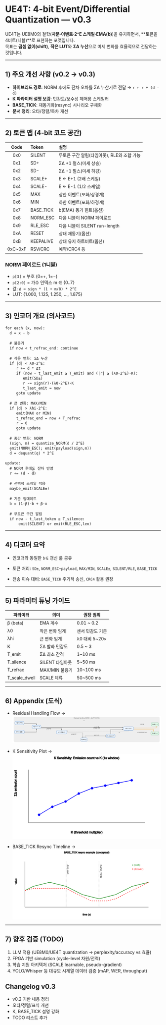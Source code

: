 # UE4T: 4-bit Event/Differential Quantization — v0.3

UE4T는 UE8M0의 철학(**차분·이벤트·2^E 스케일·EMA(b)**)을 유지하면서, **토큰을 4비트(니블)**로 표현하는 포맷입니다.  
목표는 **곱셈 없이(shift)**, **작은 LUT**와 **ΣΔ 누산**으로 미세 변화를 효율적으로 전달하는 것입니다.

---

## 1) 주요 개선 사항 (v0.2 → v0.3)

- **하이브리드 경로**: NORM 후에도 잔차 오차를 ΣΔ 누산기로 전달 → `r ← r + (d - d̂)`
- **K 파라미터 설명 보강**: 민감도/보수성 제어용 스케일러
- **BASE_TICK**: 재동기화(resync) 시나리오 구체화
- **문서 정리**: 오타/정렬/목차 개선

---

## 2) 토큰 맵 (4-bit 코드 공간)

| Code | Token      | 설명 |
|:---:|:-----------|:-----|
| 0x0 | SILENT     | 무토큰 구간 알림(타임아웃), RLE와 조합 가능 |
| 0x1 | SD+        | ΣΔ +1 펄스(미세 상승) |
| 0x2 | SD-        | ΣΔ -1 펄스(미세 하강) |
| 0x3 | SCALE+     | E ← E+1 (2배 스케일) |
| 0x4 | SCALE-     | E ← E-1 (1/2 스케일) |
| 0x5 | MAX        | 상한 이벤트(포화/상경계) |
| 0x6 | MIN        | 하한 이벤트(포화/하경계) |
| 0x7 | BASE_TICK  | b(EMA) 동기 힌트(옵션) |
| 0x8 | NORM_ESC   | 다음 니블이 NORM 페이로드 |
| 0x9 | RLE_ESC    | 다음 니블이 SILENT run-length |
| 0xA | RESET      | 상태 재동기(옵션) |
| 0xB | KEEPALIVE  | 상태 유지 하트비트(옵션) |
| 0xC~0xF | RSV/CRC | 예약/CRC4 등 |

### NORM 페이로드 (1니블)
- `p[3]` = 부호 (0=+, 1=−)  
- `p[2:0]` = 가수 인덱스 m ∈ {0..7}  
- 값: `Δ ≈ sign * (1 + m/8) * 2^E`  
- LUT: {1.000, 1.125, 1.250, …, 1.875}

---

## 3) 인코더 개요 (의사코드)

```text
for each (x, now):
  d = x - b

  # 불응기
  if now < t_refrac_end: continue

  # 작은 변화: ΣΔ 누산
  if |d| < λ0·2^E:
     r += d * Δt
     if (now - t_last_emit ≥ T_emit) and (|r| ≥ (λ0·2^E)·K):
        emit(SD±)
        r -= sign(r)·(λ0·2^E)·K
        t_last_emit = now
     goto update

  # 큰 변화: MAX/MIN
  if |d| > λhi·2^E:
     emit(MAX or MIN)
     t_refrac_end = now + T_refrac
     r = 0
     goto update

  # 중간 변화: NORM
  (sign, m) = quantize_NORM(d / 2^E)
  emit(NORM_ESC); emit(payload(sign,m))
  d̂ = dequant(q) * 2^E

update:
  # NORM 후에도 잔차 반영
  r += (d - d̂)

  # 선택적 스케일 적응
  maybe_emit(SCALE±)

  # 기준 업데이트
  b = (1-β)·b + β·x

  # 무토큰 구간 알림
  if now - t_last_token ≥ T_silence:
      emit(SILENT) or emit(RLE_ESC,len)
```

---
## 4) 디코더 요약

- 인코더와 동일한 `b`·`E` 갱신 룰 공유

- 토큰 처리: `SD±`, `NORM_ESC+payload`, `MAX/MIN`, `SCALE±`, `SILENT/RLE`, `BASE_TICK`

- 전송 이슈 대비: `BASE_TICK` 주기적 송신, `CRC4` 활용 권장

---
## 5) 파라미터 튜닝 가이드

| 파라미터            | 의미          | 권장 범위        |
| --------------- | ----------- | ------------ |
| β (beta)        | EMA 계수      | 0.01 \~ 0.2  |
| λ0              | 작은 변화 임계    | 센서 민감도 기준    |
| λhi             | 큰 변화 임계     | λ0 대비 5\~20× |
| K               | ΣΔ 발화 민감도   | 0.5 \~ 3     |
| T\_emit         | ΣΔ 최소 간격    | 1\~10 ms     |
| T\_silence      | SILENT 타임아웃 | 5\~50 ms     |
| T\_refrac       | MAX/MIN 불응기 | 10\~100 ms   |
| T\_scale\_dwell | SCALE 체류    | 50\~500 ms   |

---
## 6) Appendix (도식)

- Residual Handling Flow → ![appendix_A_flow.svg](diagrams/appendix_A_flow.svg)

- K Sensitivity Plot → ![appendix_B_K_sensitivity.svg](diagrams/appendix_B_K_sensitivity.svg)

- BASE_TICK Resync Timeline → ![appendix_C_BASE_TICK_resync.svg](diagrams/appendix_C_BASE_TICK_resync.svg)

---
## 7) 향후 검증 (TODO)
  1. LLM 적용 (UE8M0/UE4T quantization → perplexity/accuracy vs 효율)
  2. FPGA 기반 simulation (cycle-level 자원/전력)
  3. 학습 지원 아키텍처 (SCALE learnable, pseudo-gradient)
  4. YOLO/Whisper 등 대규모 시계열 데이터 검증 (mAP, WER, throughput)

## Changelog v0.3

- v0.2 기반 내용 정리
- 오타/정렬/표식 개선
- K, BASE_TICK 설명 강화
- TODO 리스트 추가